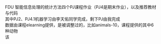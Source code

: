 FDU 智能信息处理的统计方法四个PJ课程作业（PJ4是期末作业），以及推荐教材与代码  
其中PJ2、PJ4.1机器学习由李天佑同学完成，剩下PJ由我完成  
数据由课程elearning提供，是被调整过的，比如animals-10，课程提供的其中6种动物  
该
